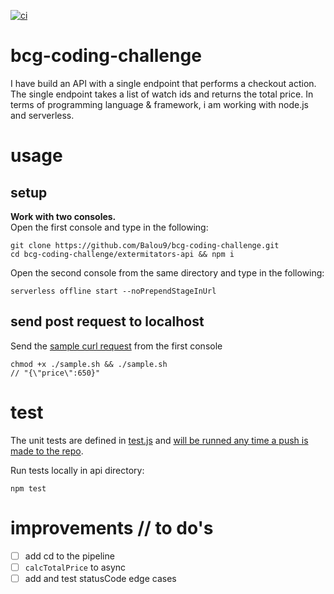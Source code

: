 [![ci](https://github.com/Balou9/bcg-coding-challenge/workflows/ci/badge.svg)](https://github.com/Balou9/bcg-coding-challenge/actions)

# bcg-coding-challenge
I have build an API with a single endpoint that performs a
checkout action. The single endpoint takes a list of watch ids and returns the total price. In terms of programming language & framework, i am working with node.js and serverless.

# usage
## setup
**Work with two consoles.**  
Open the first console and type in the following:
```
git clone https://github.com/Balou9/bcg-coding-challenge.git  
cd bcg-coding-challenge/extermitators-api && npm i  
```
Open the second console from the same directory and type in the following:

```
serverless offline start --noPrependStageInUrl
```

## send post request to localhost
Send the [sample curl request](https://github.com/Balou9/bcg-coding-challenge/blob/main/extermitators-api/sample.sh) from the first console

```
chmod +x ./sample.sh && ./sample.sh
// "{\"price\":650}"

```

# test
The unit tests are defined in [test.js](https://github.com/Balou9/bcg-coding-challenge/blob/main/extermitators-api/test.js) and [will be runned any time a push is made to the repo](https://github.com/Balou9/bcg-coding-challenge/blob/main/.github/workflows/ci.yml#L3).


Run tests locally in api directory:
```
npm test
```

# improvements // to do's

- [ ] add cd to the pipeline
- [ ] `calcTotalPrice` to async
- [ ] add and test statusCode edge cases
